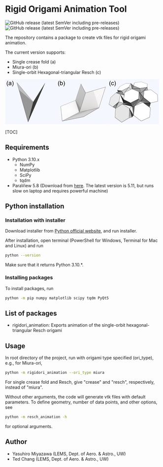# Rigid Origami Animation Tool

![GitHub release (latest SemVer including pre-releases)](https://img.shields.io/github/v/release/yrmiya/rigidori-animation?color=0033&include_prereleases&sort=semver)
![GitHub release (latest SemVer including pre-releases)](https://img.shields.io/github/v/release/yrmiya/rigidori-animation?color=%23886666&label=pre-release&sort=semver)

The repository contains a package to create vtk files for rigid origami animation.

The current version supports:

- Single crease fold (a)
- Miura-ori (b)
- Single-orbit Hexagonal-triangular Resch (c)

![Supported origami types][origami]

[origami]: img/origami.png "Supported origami types"

[TOC]

## Requirements

- Python 3.10.x
  - NumPy
  - Matplotlib
  - SciPy
  - tqdm
- ParaView 5.8 (Download from [here](https://www.paraview.org/download/). The latest version is 5.11, but runs slow on laptop and requires powerful machine)

## Python installation

### Installation with installer

Download installer from [Python official website](https://www.python.org/downloads/release/python-3108/), and run installer.

After installation, open terminal (PowerShell for Windows, Terminal for Mac and Linux) and run

```sh
python --version
```

Make sure that it returns Python 3.10.\*.

### Installing packages

To install packages, run

```sh
python -m pip numpy matplotlib scipy tqdm PyQt5
```

## List of packages

- rigidori_animation: Exports animation of the single-orbit hexagonal-triangular Resch origami

## Usage

In root directory of the project, run with origami type specified (ori_type), e.g., for Miura-ori,

```sh
python -m rigidori_animation --ori_type miura
```

For single crease fold and Resch, give "crease" and "resch", respectively, instead of "miura".

Without other arguments, the code will generate vtk files with default parameters.
To define geometry, number of data points, and other options, see

```sh
python -m resch_animation -h
```

for optional arguments.

## Author

- Yasuhiro Miyazawa (LEMS, Dept. of Aero. & Astro., UW)
- Ted Chang (LEMS, Dept. of Aero. & Astro., UW)
